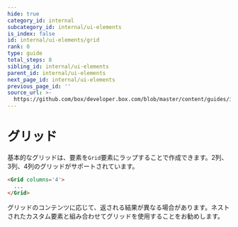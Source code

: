 ```yaml
---
hide: true
category_id: internal
subcategory_id: internal/ui-elements
is_index: false
id: internal/ui-elements/grid
rank: 0
type: guide
total_steps: 8
sibling_id: internal/ui-elements
parent_id: internal/ui-elements
next_page_id: internal/ui-elements
previous_page_id: ''
source_url: >-
  https://github.com/box/developer.box.com/blob/master/content/guides/internal/ui-elements/grid.md
---
```

<!-- does not need translation -->

# グリッド

基本的なグリッドは、要素を`Grid`要素にラップすることで作成できます。2列、3列、4列のグリッドがサポートされています。

```html
<Grid columns='4'>
  ...
</Grid>
```

<Message warning>

グリッドのコンテンツに応じて、返される結果が異なる場合があります。ネストされたカスタム要素と組み合わせてグリッドを使用することをお勧めします。

</Message>
